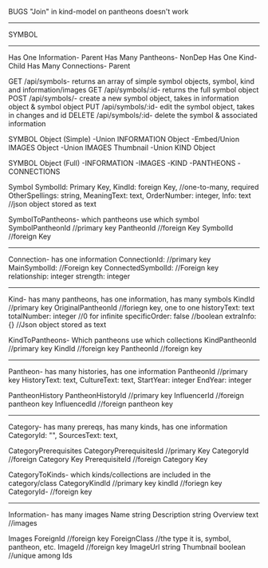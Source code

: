 BUGS
"Join" in kind-model on pantheons doesn't work


*******
SYMBOL
*******
Has One Information- Parent
Has Many Pantheons- NonDep
Has One Kind- Child
Has Many Connections- Parent

GET /api/symbols- returns an array of simple symbol objects, symbol, kind and information/images
GET /api/symbols/:id- returns the full symbol object
POST /api/symbols/- create a new symbol object, takes in information object & symbol object
PUT /api/symbols/:id- edit the symbol object, takes in changes and id
DELETE /api/symbols/:id- delete the symbol & associated information


SYMBOL Object (Simple)
  -Union INFORMATION Object
  -Embed/Union IMAGES Object
  -Union IMAGES Thumbnail
  -Union KIND Object

SYMBOL Object (Full)
  -INFORMATION
    -IMAGES
  -KIND
  -PANTHEONS
  -CONNECTIONS

Symbol
  SymbolId: Primary Key,
  KindId: foreign Key, //one-to-many, required
  OtherSpellings: string,
  MeaningText: text,
  OrderNumber: integer,
  Info: text //json object stored as text

SymbolToPantheons- which pantheons use which symbol
  SymbolPantheonId //primary key
  PantheonId //foreign Key
  SymbolId //foreign Key

******
Connection- has one information
  ConnectionId: //primary key
  MainSymbolId: //Foreign key
  ConnectedSymbolId: //Foreign key
  relationship: integer
  strength: integer

******
Kind- has many pantheons, has one information, has many symbols
  KindId //primary key
  OriginalPantheonId //foriegn key, one to one
  historyText: text
  totalNumber: integer //0 for infinite
  specificOrder: false //boolean
  extraInfo: {} //Json object stored as text

KindToPantheons- Which pantheons use which collections
  KindPantheonId //primary key
  KindId //foreign key
  PantheonId  //foreign key

******
Pantheon- has many histories, has one information
  PantheonId //primary key
  HistoryText: text,
  CultureText: text,
  StartYear: integer
  EndYear: integer

PantheonHistory
  PantheonHistoryId //primary key
  InfluencerId //foreign pantheon key
  InfluencedId //foreign pantheon key

*****
Category- has many prereqs, has many kinds, has one information
  CategoryId: "",
  SourcesText: text,

CategoryPrerequisites
  CategoryPrerequisitesId //primary Key
  CategoryId //foreign Category Key
  PrerequisiteId //foreign Category Key

CategoryToKinds- which kinds/collections are included in the category/class
  CategoryKindId //primary key
  kindId //foriegn key
  CategoryId- //foreign key

*****
Information- has many images
  Name string
  Description string
  Overview text
  //images

Images
  ForeignId //foreign key
  ForeignClass //the type it is, symbol, pantheon, etc.
  ImageId //foreign key
  ImageUrl string
  Thumbnail boolean //unique among Ids
